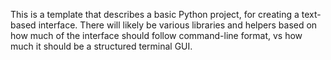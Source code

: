 This is a template that describes a basic Python project, for creating a text-based interface. There will likely be various libraries and helpers based on how much of the interface should follow command-line format, vs how much it should be a structured terminal GUI.